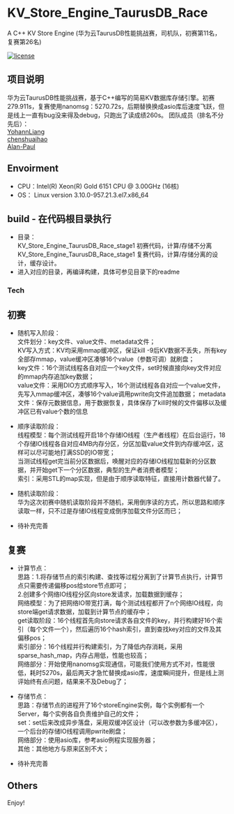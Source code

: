 # KV_Store_Engine_TaurusDB_Race

A C++ KV Store Engine (华为云TaurusDB性能挑战赛，司机队，初赛第11名，复赛第26名)

[![license](https://img.shields.io/github/license/mashape/apistatus.svg)](https://opensource.org/licenses/MIT)

## 项目说明
华为云TaurusDB性能挑战赛，基于C++编写的简易KV数据库存储引擎。初赛279.911s，复赛使用nanomsg：5270.72s，后期替换换成asio库后速度飞跃，但是线上一直有bug没来得及debug，只跑出了读成绩260s。
团队成员（排名不分先后）：  
[YohannLiang](https://github.com/YohannLiang2016)  
[chenshuaihao](https://github.com/chenshuaihao)  
[Alan-Paul](https://github.com/Alan-Paul)  

## Envoirment
* CPU：Intel(R) Xeon(R) Gold 6151 CPU @ 3.00GHz  (16核)
* OS： Linux version 3.10.0-957.21.3.el7.x86_64

## build - 在代码根目录执行
* 目录：  
KV_Store_Engine_TaurusDB_Race_stage1 初赛代码，计算/存储不分离  
KV_Store_Engine_TaurusDB_Race_stage1 复赛代码，计算/存储分离的设计，缓存设计。
* 进入对应的目录，再编译构建，具体可参见目录下的readme

### Tech

## 初赛
* 随机写入阶段：  
文件划分：key文件、value文件、metadata文件；  
KV写入方式：KV均采用mmap缓冲区，保证kill -9后KV数据不丢失，所有key全部存mmap，value缓冲区凑够16个value（参数可调）就刷盘；  
key文件：16个测试线程各自对应一个key文件，set时候直接向key文件对应的mmap内存追加key数据；  
value文件：采用DIO方式顺序写入，16个测试线程各自对应一个value文件，先写入mmap缓冲区，凑够16个value调用pwrite向文件追加数据； 
metadata文件：保存元数据信息，用于数据恢复，具体保存了kill时候的文件偏移以及缓冲区已有value个数的信息

* 顺序读取阶段：  
线程模型：每个测试线程开启18个存储IO线程（生产者线程）在后台运行，18个存储IO线程各自对应4MB内存分区，分区加载value文件到内存缓冲区，这样可以尽可能地打满SSD的IO带宽；  
当测试线程get完当前分区数据后，唤醒对应的存储IO线程加载新的分区数据，并开始get下一个分区数据，典型的生产者消费者模型；  
索引：采用STL的map实现，但是由于顺序读取特征，直接用计数器代替了。  

* 随机读取阶段：  
华为这次初赛中随机读取阶段并不随机，采用倒序读的方式，所以思路和顺序读取一样，只不过是存储IO线程变成倒序加载文件分区而已；  

* 待补充完善

## 复赛
* 计算节点：  
思路：1.将存储节点的索引构建、查找等过程分离到了计算节点执行，计算节点只需要传递偏移pos给store节点即可；  
      2.创建多个网络IO线程分区向store发请求，加载数据到缓存；  
网络模型：为了把网络IO带宽打满，每个测试线程都开了n个网络IO线程，向store端get请求数据，加载到计算节点的缓存中；  
get读取阶段：16个线程首先向store请求各自文件的key，并行构建好16个索引（每个文件一个），然后遍历16个hash索引，直到查找key对应的文件及其偏移pos；  
索引部分：16个线程并行构建索引，为了降低内存消耗，采用sparse_hash_map，内存占用低，性能也较高；  
网络部分：开始使用nanomsg实现通信，可能我们使用方式不对，性能很低，耗时5270s，最后两天才急忙替换成asio库，速度瞬间提升，但是线上测评始终有点问题，结果来不及Debug了；  

* 存储节点：  
思路：存储节点的进程开了16个storeEngine实例，每个实例都有一个Server，每个实例各自负责维护自己的文件；  
set：set后来改成异步落盘，采用双缓冲区设计（可以改参数为多缓冲区），一个后台的存储IO线程调用pwrite刷盘；  
网络部分：使用asio库，参考asio例程实现服务器；  
其他：其他地方与原来区别不大；  

* 待补充完善

## Others

Enjoy!


